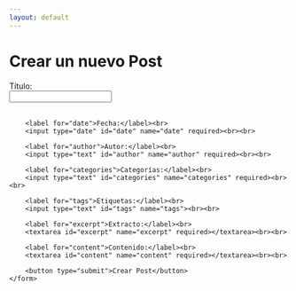 ```yaml
---
layout: default
---
```


<!DOCTYPE html>
<html lang="en">
<head>
    <meta charset="UTF-8">
    <meta name="viewport" content="width=device-width, initial-scale=1.0">
    <title>Crear Post</title>
</head>
<body>
    <h1>Crear un nuevo Post</h1>
    <form action="/submit-post" method="POST">
        <label for="title">Título:</label><br>
        <input type="text" id="title" name="title" required><br><br>

        <label for="date">Fecha:</label><br>
        <input type="date" id="date" name="date" required><br><br>

        <label for="author">Autor:</label><br>
        <input type="text" id="author" name="author" required><br><br>

        <label for="categories">Categorías:</label><br>
        <input type="text" id="categories" name="categories" required><br><br>

        <label for="tags">Etiquetas:</label><br>
        <input type="text" id="tags" name="tags"><br><br>

        <label for="excerpt">Extracto:</label><br>
        <textarea id="excerpt" name="excerpt" required></textarea><br><br>

        <label for="content">Contenido:</label><br>
        <textarea id="content" name="content" required></textarea><br><br>

        <button type="submit">Crear Post</button>
    </form>
</body>
</html>
